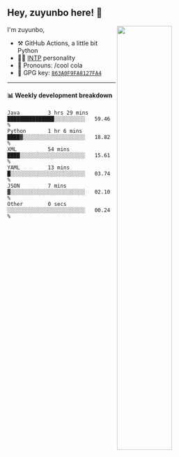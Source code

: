 

## Hey, zuyunbo here! :wave: 
[<img align="right" width="50%" src="https://github-readme-stats.vercel.app/api?username=zuyunbo&theme=dark&show_icons=true">](https://metrics.lecoq.io/ouuan?template=classic)

I'm zuyunbo,

-   :hammer_and_pick: GitHub Actions, a little bit Python
-   :man_scientist: [INTP](https://www.16personalities.com/profiles/3302586f07ca3) personality
-   :man: Pronouns: /cool cola
-   :key: GPG key: [`863A0F9FA8127FA4`](https://github.com/zuyunbo.gpg)

---

#### :bar_chart: Weekly development breakdown
<!--START_SECTION:waka-->

```text
Java         3 hrs 29 mins   ███████████████░░░░░░░░░░   59.46 %
Python       1 hr 6 mins     ████▓░░░░░░░░░░░░░░░░░░░░   18.82 %
XML          54 mins         ████░░░░░░░░░░░░░░░░░░░░░   15.61 %
YAML         13 mins         █░░░░░░░░░░░░░░░░░░░░░░░░   03.74 %
JSON         7 mins          ▓░░░░░░░░░░░░░░░░░░░░░░░░   02.10 %
Other        0 secs          ░░░░░░░░░░░░░░░░░░░░░░░░░   00.24 %
```

<!--END_SECTION:waka-->

